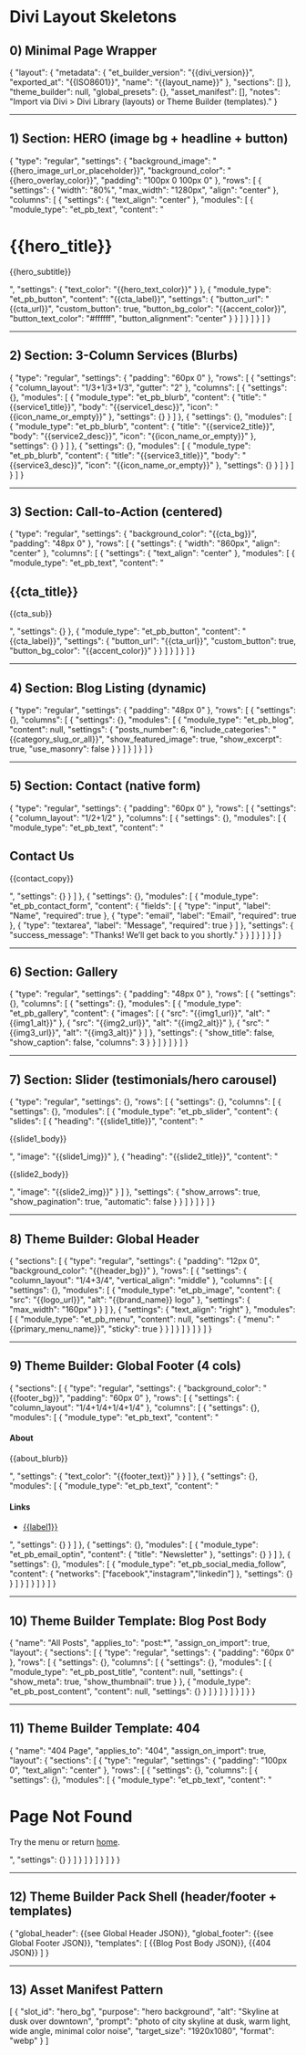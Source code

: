 # Divi Layout Skeletons

## 0) Minimal Page Wrapper
{
  "layout": {
    "metadata": {
      "et_builder_version": "{{divi_version}}",
      "exported_at": "{{ISO8601}}",
      "name": "{{layout_name}}"
    },
    "sections": []
  },
  "theme_builder": null,
  "global_presets": {},
  "asset_manifest": [],
  "notes": "Import via Divi > Divi Library (layouts) or Theme Builder (templates)."
}

---

## 1) Section: HERO (image bg + headline + button)
{
  "type": "regular",
  "settings": {
    "background_image": "{{hero_image_url_or_placeholder}}",
    "background_color": "{{hero_overlay_color}}",
    "padding": "100px 0 100px 0"
  },
  "rows": [
    {
      "settings": { "width": "80%", "max_width": "1280px", "align": "center" },
      "columns": [
        {
          "settings": { "text_align": "center" },
          "modules": [
            {
              "module_type": "et_pb_text",
              "content": "<h1>{{hero_title}}</h1><p>{{hero_subtitle}}</p>",
              "settings": { "text_color": "{{hero_text_color}}" }
            },
            {
              "module_type": "et_pb_button",
              "content": "{{cta_label}}",
              "settings": {
                "button_url": "{{cta_url}}",
                "custom_button": true,
                "button_bg_color": "{{accent_color}}",
                "button_text_color": "#ffffff",
                "button_alignment": "center"
              }
            }
          ]
        }
      ]
    }
  ]
}

---

## 2) Section: 3-Column Services (Blurbs)
{
  "type": "regular",
  "settings": { "padding": "60px 0" },
  "rows": [
    {
      "settings": { "column_layout": "1/3+1/3+1/3", "gutter": "2" },
      "columns": [
        { "settings": {}, "modules": [ { "module_type": "et_pb_blurb", "content": { "title": "{{service1_title}}", "body": "{{service1_desc}}", "icon": "{{icon_name_or_empty}}" }, "settings": {} } ] },
        { "settings": {}, "modules": [ { "module_type": "et_pb_blurb", "content": { "title": "{{service2_title}}", "body": "{{service2_desc}}", "icon": "{{icon_name_or_empty}}" }, "settings": {} } ] },
        { "settings": {}, "modules": [ { "module_type": "et_pb_blurb", "content": { "title": "{{service3_title}}", "body": "{{service3_desc}}", "icon": "{{icon_name_or_empty}}" }, "settings": {} } ] }
      ]
    }
  ]
}

---

## 3) Section: Call-to-Action (centered)
{
  "type": "regular",
  "settings": { "background_color": "{{cta_bg}}", "padding": "48px 0" },
  "rows": [
    {
      "settings": { "width": "860px", "align": "center" },
      "columns": [
        {
          "settings": { "text_align": "center" },
          "modules": [
            { "module_type": "et_pb_text", "content": "<h2>{{cta_title}}</h2><p>{{cta_sub}}</p>", "settings": {} },
            { "module_type": "et_pb_button", "content": "{{cta_label}}", "settings": { "button_url": "{{cta_url}}", "custom_button": true, "button_bg_color": "{{accent_color}}" } }
          ]
        }
      ]
    }
  ]
}

---

## 4) Section: Blog Listing (dynamic)
{
  "type": "regular",
  "settings": { "padding": "48px 0" },
  "rows": [
    {
      "settings": {},
      "columns": [
        {
          "settings": {},
          "modules": [
            {
              "module_type": "et_pb_blog",
              "content": null,
              "settings": {
                "posts_number": 6,
                "include_categories": "{{category_slug_or_all}}",
                "show_featured_image": true,
                "show_excerpt": true,
                "use_masonry": false
              }
            }
          ]
        }
      ]
    }
  ]
}

---

## 5) Section: Contact (native form)
{
  "type": "regular",
  "settings": { "padding": "60px 0" },
  "rows": [
    {
      "settings": { "column_layout": "1/2+1/2" },
      "columns": [
        {
          "settings": {},
          "modules": [
            { "module_type": "et_pb_text", "content": "<h2>Contact Us</h2><p>{{contact_copy}}</p>", "settings": {} }
          ]
        },
        {
          "settings": {},
          "modules": [
            {
              "module_type": "et_pb_contact_form",
              "content": {
                "fields": [
                  { "type": "input", "label": "Name", "required": true },
                  { "type": "email", "label": "Email", "required": true },
                  { "type": "textarea", "label": "Message", "required": true }
                ]
              },
              "settings": { "success_message": "Thanks! We’ll get back to you shortly." }
            }
          ]
        }
      ]
    }
  ]
}

---

## 6) Section: Gallery
{
  "type": "regular",
  "settings": { "padding": "48px 0" },
  "rows": [
    {
      "settings": {},
      "columns": [
        {
          "settings": {},
          "modules": [
            {
              "module_type": "et_pb_gallery",
              "content": {
                "images": [
                  { "src": "{{img1_url}}", "alt": "{{img1_alt}}" },
                  { "src": "{{img2_url}}", "alt": "{{img2_alt}}" },
                  { "src": "{{img3_url}}", "alt": "{{img3_alt}}" }
                ]
              },
              "settings": { "show_title": false, "show_caption": false, "columns": 3 }
            }
          ]
        }
      ]
    }
  ]
}

---

## 7) Section: Slider (testimonials/hero carousel)
{
  "type": "regular",
  "settings": {},
  "rows": [
    {
      "settings": {},
      "columns": [
        {
          "settings": {},
          "modules": [
            {
              "module_type": "et_pb_slider",
              "content": {
                "slides": [
                  { "heading": "{{slide1_title}}", "content": "<p>{{slide1_body}}</p>", "image": "{{slide1_img}}" },
                  { "heading": "{{slide2_title}}", "content": "<p>{{slide2_body}}</p>", "image": "{{slide2_img}}" }
                ]
              },
              "settings": { "show_arrows": true, "show_pagination": true, "automatic": false }
            }
          ]
        }
      ]
    }
  ]
}

---

## 8) Theme Builder: Global Header
{
  "sections": [
    {
      "type": "regular",
      "settings": { "padding": "12px 0", "background_color": "{{header_bg}}" },
      "rows": [
        {
          "settings": { "column_layout": "1/4+3/4", "vertical_align": "middle" },
          "columns": [
            { "settings": {}, "modules": [ { "module_type": "et_pb_image", "content": { "src": "{{logo_url}}", "alt": "{{brand_name}} logo" }, "settings": { "max_width": "160px" } } ] },
            { "settings": { "text_align": "right" }, "modules": [ { "module_type": "et_pb_menu", "content": null, "settings": { "menu": "{{primary_menu_name}}", "sticky": true } } ] }
          ]
        }
      ]
    }
  ]
}

---

## 9) Theme Builder: Global Footer (4 cols)
{
  "sections": [
    {
      "type": "regular",
      "settings": { "background_color": "{{footer_bg}}", "padding": "60px 0" },
      "rows": [
        {
          "settings": { "column_layout": "1/4+1/4+1/4+1/4" },
          "columns": [
            { "settings": {}, "modules": [ { "module_type": "et_pb_text", "content": "<h4>About</h4><p>{{about_blurb}}</p>", "settings": { "text_color": "{{footer_text}}" } } ] },
            { "settings": {}, "modules": [ { "module_type": "et_pb_text", "content": "<h4>Links</h4><ul><li><a href='{{url1}}'>{{label1}}</a></li></ul>", "settings": {} } ] },
            { "settings": {}, "modules": [ { "module_type": "et_pb_email_optin", "content": { "title": "Newsletter" }, "settings": {} } ] },
            { "settings": {}, "modules": [ { "module_type": "et_pb_social_media_follow", "content": { "networks": ["facebook","instagram","linkedin"] }, "settings": {} } ] }
          ]
        }
      ]
    }
  ]
}

---

## 10) Theme Builder Template: Blog Post Body
{
  "name": "All Posts",
  "applies_to": "post:*",
  "assign_on_import": true,
  "layout": {
    "sections": [
      { "type": "regular", "settings": { "padding": "60px 0" }, "rows": [ { "settings": {}, "columns": [ { "settings": {}, "modules": [ { "module_type": "et_pb_post_title", "content": null, "settings": { "show_meta": true, "show_thumbnail": true } }, { "module_type": "et_pb_post_content", "content": null, "settings": {} } ] } ] } ] }
    ]
  }
}

---

## 11) Theme Builder Template: 404
{
  "name": "404 Page",
  "applies_to": "404",
  "assign_on_import": true,
  "layout": {
    "sections": [
      { "type": "regular", "settings": { "padding": "100px 0", "text_align": "center" }, "rows": [ { "settings": {}, "columns": [ { "settings": {}, "modules": [ { "module_type": "et_pb_text", "content": "<h1>Page Not Found</h1><p>Try the menu or return <a href='/'>home</a>.</p>", "settings": {} } ] } ] } ] }
    ]
  }
}

---

## 12) Theme Builder Pack Shell (header/footer + templates)
{
  "global_header": {{see Global Header JSON}},
  "global_footer": {{see Global Footer JSON}},
  "templates": [ {{Blog Post Body JSON}}, {{404 JSON}} ]
}

---

## 13) Asset Manifest Pattern
[
  {
    "slot_id": "hero_bg",
    "purpose": "hero background",
    "alt": "Skyline at dusk over downtown",
    "prompt": "photo of city skyline at dusk, warm light, wide angle, minimal color noise",
    "target_size": "1920x1080",
    "format": "webp"
  }
]
